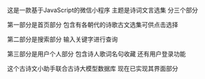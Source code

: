 这是一款基于JavaScript的微信小程序
主题是诗词文言选集
分三个部分

第一部分是首页部分
包含有各朝代的诗歌古文选集可供点击选择

第二部分是搜索部分
输入关键字进行查询

第三部分是用户个人部分
包含诗人歌词名句收藏
还有用户登录功能

这个古诗文小助手联合古诗大模型数据库
现在已实现其界面部分